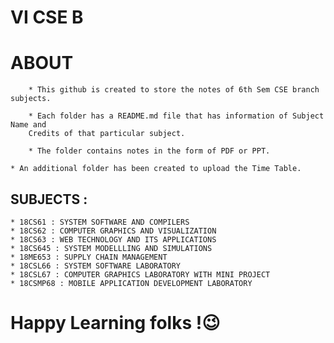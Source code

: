 # VI CSE B 

# ABOUT 

        * This github is created to store the notes of 6th Sem CSE branch subjects.
        
        * Each folder has a README.md file that has information of Subject Name and 
        Credits of that particular subject.
        
        * The folder contains notes in the form of PDF or PPT.
        
	* An additional folder has been created to upload the Time Table.
	


## SUBJECTS  :

	* 18CS61 : SYSTEM SOFTWARE AND COMPILERS 
	* 18CS62 : COMPUTER GRAPHICS AND VISUALIZATION
	* 18CS63 : WEB TECHNOLOGY AND ITS APPLICATIONS
	* 18CS645 : SYSTEM MODELLLING AND SIMULATIONS
	* 18ME653 : SUPPLY CHAIN MANAGEMENT
	* 18CSL66 : SYSTEM SOFTWARE LABORATORY
	* 18CSL67 : COMPUTER GRAPHICS LABORATORY WITH MINI PROJECT
	* 18CSMP68 : MOBILE APPLICATION DEVELOPMENT LABORATORY

# Happy Learning folks !😉
